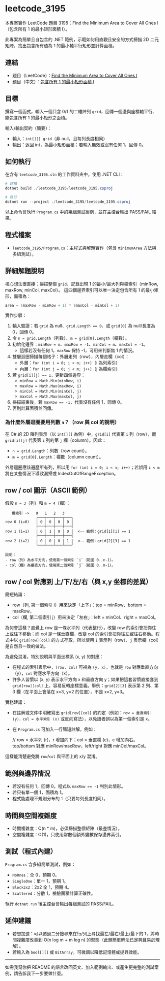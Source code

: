 # leetcode_3195

本專案實作 LeetCode 題目 3195：Find the Minimum Area to Cover All Ones I（包含所有 1 的最小矩形面積 I）。

此專案為簡單且自包含的 .NET 範例，示範如何用直觀且安全的方式掃描 2D 二元矩陣，找出包含所有值為 1 的最小軸平行矩形並計算面積。

## 連結

- 題目（LeetCode）：[Find the Minimum Area to Cover All Ones I](https://leetcode.com/problems/find-the-minimum-area-to-cover-all-ones-i/)
- 題目（中文）：[包含所有 1 的最小矩形面積 I](https://leetcode.cn/problems/find-the-minimum-area-to-cover-all-ones-i/)

## 目標

撰寫一個函式，輸入一個只含 0/1 的二維陣列 `grid`，回傳一個邊與座標軸平行、能包含所有 1 的最小矩形之面積。

輸入/輸出契約（簡要）：

- 輸入：`int[][] grid`（非 null，且每列長度相同）
- 輸出：返回 int，為最小矩形面積；若輸入無效或沒有任何 1，回傳 0。

## 如何執行

在含有 `leetcode_3195.sln` 的工作資料夾中，使用 .NET CLI：

```powershell
# 建構
dotnet build ./leetcode_3195/leetcode_3195.csproj

# 執行
dotnet run --project ./leetcode_3195/leetcode_3195.csproj
```

以上命令會執行 `Program.cs` 中的幾組測試案例，並在主控台輸出 PASS/FAIL 結果。

## 程式檔案

- `leetcode_3195/Program.cs`：主程式與解題實作（包含 `MinimumArea` 方法與多組測試）。

## 詳細解題說明

核心想法很直接：掃描整個 `grid`，記錄出現 1 的最小/最大列與欄索引（minRow, maxRow, minCol, maxCol）。
這四個邊界索引可以唯一決定包含所有 1 的最小矩形，面積為：

```csharp
area = (maxRow - minRow + 1) * (maxCol - minCol + 1)
```

實作步驟：

1. 輸入驗證：若 `grid` 為 null、`grid.Length == 0`、或 `grid[0]` 為 null/長度為 0，回傳 0。
2. 令 `n = grid.Length`（列數）、`m = grid[0].Length`（欄數）。
3. 初始化邊界：`minRow = n`、`maxRow = -1`、`minCol = m`、`maxCol = -1`。
   - 這樣若沒有任何 1，`maxRow` 保持 -1，可用來判斷無 1 的情況。
4. 雙層迴圈掃描每個格子：外層走列（row），內層走欄（col）：
   - 外層：`for (int i = 0; i < n; i++)`（i 為列索引）
   - 內層：`for (int j = 0; j < m; j++)`（j 為欄索引）
5. 若 `grid[i][j] == 1`，更新四個邊界：
   - `minRow = Math.Min(minRow, i)`
   - `maxRow = Math.Max(maxRow, i)`
   - `minCol = Math.Min(minCol, j)`
   - `maxCol = Math.Max(maxCol, j)`
6. 掃描結束後，若 `maxRow == -1`，代表沒有任何 1，回傳 0。
7. 否則計算面積並回傳。

### 為什麼外層迴圈要用列數 `n`？（row 與 col 的說明）

在 C# 的 2D 陣列表示（以 `int[][]` 為例）中，`grid[i]` 代表第 `i` 列（row），而 `grid[i][j]` 代表第 `i` 列的第 `j` 欄（column）。因此：

- `n = grid.Length`：列數（row count）。
- `m = grid[0].Length`：欄數（column count）。

外層迴圈應該遍歷所有列，所以用 `for (int i = 0; i < n; i++)`；若誤用 `i < m` 將在某些情況下導致漏掃或 IndexOutOfRangeException。

## row / col 圖示（ASCII 範例）

假設 `n = 3`（列）和 `m = 4`（欄）：

```text
   欄索引 ->   0   1   2   3
              ┌───┬───┬───┬───┐
row 0 (i=0)   │ 0 │ 0 │ 0 │ 0 │
              ├───┼───┼───┼───┤
row 1 (i=1)   │ 0 │ 1 │ 0 │ 0 │  <-- 範例：grid[1][1] == 1
              ├───┼───┼───┼───┤
row 2 (i=2)   │ 0 │ 0 │ 0 │ 1 │  <-- 範例：grid[2][3] == 1
              └───┴───┴───┴───┘

說明：
- row（列）為水平方向，使用第一個索引 `i`（範圍 0..n-1）。
- col（欄）為垂直方向，使用第二個索引 `j`（範圍 0..m-1）。
```

## row / col 對應到 上/下/左/右（與 x,y 坐標的差異）

簡短結論：

- row（列, 第一個索引 i）用來決定「上下」：top = minRow、bottom = maxRow。
- col（欄, 第二個索引 j）用來決定「左右」：left = minCol、right = maxCol。

為何會這樣？直覺上 row 是一條水平列（代表整行），改變 row 的索引會把你往上或往下移動；而 col 是一條垂直欄，改變 col 的索引會把你往左或往右移動。程式中以 `grid[row][col]` 的方式存取，所以使用 `i` 表示列（row）、`j` 表示欄（col）是自然且一致的做法。

為避免混淆，特別說明與平面坐標系 (x, y) 的對應：

- 在程式的索引表示中，`(row, col)` 可視為 `(y, x)`，也就是 `row` 對應垂直方向（y），`col` 對應水平方向（x）。
- 許多人習慣以 (x, y) 表示水平方向 x 和垂直方向 y；如果把這套習慣直接套到 `grid[row][col]` 上，容易反轉座標意義。舉例：`grid[2][3]` 表示第 2 列、第 3 欄（在平面上會落在 x=3, y=2 的位置），不是 x=2, y=3。

實務建議：

- 在註解或文件中明確寫出 `grid[row][col]` 的約定（例如：`row = 垂直索引 (y)，col = 水平索引 (x)` 或反向寫法），以免讀者誤以為第一個索引是 x。
- 在 `Program.cs` 可加入一行簡短註解，例如：

   // row = 水平列 (r)，r 增加向下；col = 垂直欄 (c)，c 增加向右。top/bottom 對應 minRow/maxRow，left/right 對應 minCol/maxCol。

這樣能清楚避免將 `row`/`col` 與平面上的 x/y 混淆。


## 範例與邊界情況

- 若沒有任何 1，回傳 0。程式以 `maxRow == -1` 判別此情形。
- 若只有單一個 1，面積為 1。
- 程式能處理不規則分布的 1（只要每列長度相同）。

## 時間與空間複雜度

- 時間複雜度：O(n * m)，必須掃描整個矩陣（最差情況）。
- 空間複雜度：O(1)，只使用常數個額外變數保存邊界索引。

## 測試（程式內建）

`Program.cs` 含多組簡單測試，例如：

- `NoOnes`：全 0，預期 0。
- `SingleOne`：單一 1，預期 1。
- `Block2x2`：2x2 全 1，預期 4。
- `Scattered`：分散 1，檢驗面積計算正確性。

執行 `dotnet run` 後主控台會輸出每組測試的 PASS/FAIL。

## 延伸建議

- 若想加速：可以透過二分搜尋來在行/列上尋找最左/最右/最上/最下的 1，將時間複雜度改善到 O(n log m + m log n) 的型態（此題簡單解法已足夠且易於理解）。
- 若輸入為 `bool[][]` 或 `BitArray`，可微調以降低記憶體或提昇效能。

---

如需我幫你把 README 的語言改回英文、加入範例輸出、或產生更完整的測試案例，請告訴我下一步要做什麼。
